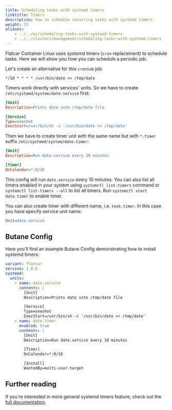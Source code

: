 ```yaml
---
title: Scheduling tasks with systemd timers
linktitle: Timers
description: How to schedule recurring tasks with systemd timers.
weight: 25
aliases:
    - ../../os/scheduling-tasks-with-systemd-timers
    - ../../clusters/management/scheduling-tasks-with-systemd-timers
---
```


Flatcar Container Linux uses systemd timers (`cron` replacement) to schedule tasks. Here we will show you how you can schedule a periodic job.

Let's create an alternative for this `crontab` job:

```cron
*/10 * * * * /usr/bin/date >> /tmp/date
```

Timers work directly with services' units. So we have to create `/etc/systemd/system/date.service` first:

```ini
[Unit]
Description=Prints date into /tmp/date file

[Service]
Type=oneshot
ExecStart=/usr/bin/sh -c '/usr/bin/date >> /tmp/date'
```

Then we have to create timer unit with the same name but with `*.timer` suffix `/etc/systemd/system/date.timer`:

```ini
[Unit]
Description=Run date.service every 10 minutes

[Timer]
OnCalendar=*:0/10
```

This config will run `date.service` every 10 minutes. You can also list all timers enabled in your system using `systemctl list-timers` command or `systemctl list-timers --all` to list all timers. Run `systemctl start date.timer` to enable timer.

You can also create timer with different name, i.e. `task.timer`. In this case you have specify service unit name:

```ini
Unit=date.service
```

## Butane Config

Here you'll find an example Butane Config demonstrating how to install systemd timers:

```yaml
variant: flatcar
version: 1.0.0
systemd:
  units:
    - name: date.service
      contents: |
        [Unit]
        Description=Prints date into /tmp/date file

        [Service]
        Type=oneshot
        ExecStart=/usr/bin/sh -c '/usr/bin/date >> /tmp/date'
    - name: date.timer
      enabled: true
      contents: |
        [Unit]
        Description=Run date.service every 10 minutes

        [Timer]
        OnCalendar=*:0/10

        [Install]
        WantedBy=multi-user.target
```

## Further reading

If you're interested in more general systemd timers feature, check out the [full documentation](http://www.freedesktop.org/software/systemd/man/systemd.timer.html).
